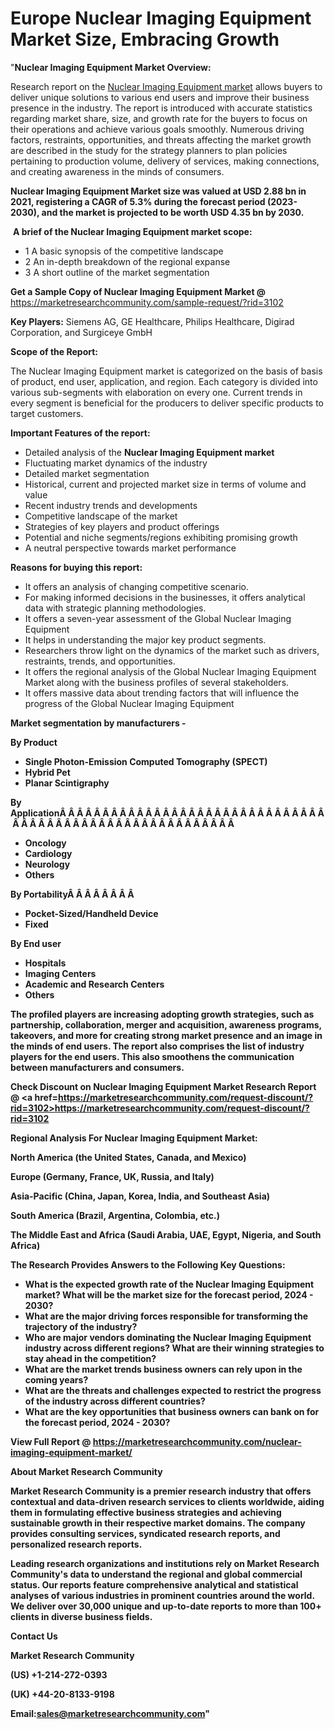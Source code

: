 # Europe Nuclear Imaging Equipment Market Size, Embracing Growth
"<strong>Nuclear Imaging Equipment Market Overview:</strong>

Research report on the <a href=https://marketresearchcommunity.com/nuclear-imaging-equipment-market/>Nuclear Imaging Equipment market</a> allows buyers to deliver unique solutions to various end users and improve their business presence in the industry. The report is introduced with accurate statistics regarding market share, size, and growth rate for the buyers to focus on their operations and achieve various goals smoothly. Numerous driving factors, restraints, opportunities, and threats affecting the market growth are described in the study for the strategy planners to plan policies pertaining to production volume, delivery of services, making connections, and creating awareness in the minds of consumers.

<strong>Nuclear Imaging Equipment Market size was valued at USD 2.88 bn in 2021, registering a CAGR of 5.3% during the forecast period (2023-2030), and the market is projected to be worth USD 4.35 bn by 2030.</strong>

 <Strong>A brief of the Nuclear Imaging Equipment market scope:</Strong>
<ul>
 <li>1  A basic synopsis of the competitive landscape</li>
 <li>2  An in-depth breakdown of the regional expanse</li>
 <li>3  A short outline of the market segmentation</li>
</ul>
<strong>Get a Sample Copy of Nuclear Imaging Equipment Market @ </b></strong><a href=https://marketresearchcommunity.com/sample-request/?rid=3102><u>https://marketresearchcommunity.com/sample-request/?rid=3102</u></a>

<strong>Key Players:</strong> 
Siemens AG, GE Healthcare, Philips Healthcare, Digirad Corporation, and Surgiceye GmbH

<strong>Scope of the Report:</strong>

The Nuclear Imaging Equipment market is categorized on the basis of basis of product, end user, application, and region. Each category is divided into various sub-segments with elaboration on every one. Current trends in every segment is beneficial for the producers to deliver specific products to target customers.

<strong><b>Important Features of the report:</b></strong>
<ul>
  <li>Detailed analysis of the <strong><b>Nuclear Imaging Equipment </b></strong><strong><b>market</b></strong></li>
  <li>Fluctuating market dynamics of the industry</li>
  <li>Detailed market segmentation</li>
  <li>Historical, current and projected market size in terms of volume and value</li>
  <li>Recent industry trends and developments</li>
  <li>Competitive landscape of the market</li>
  <li>Strategies of key players and product offerings</li>
  <li>Potential and niche segments/regions exhibiting promising growth</li>
  <li>A neutral perspective towards market performance</li>
</ul>
<strong><b>Reasons for buying this report:</b></strong>
<ul>
  <li>It offers an analysis of changing competitive scenario.</li>
  <li>For making informed decisions in the businesses, it offers analytical data with strategic planning methodologies.</li>
  <li>It offers a seven-year assessment of the Global Nuclear Imaging Equipment</li>
  <li>It helps in understanding the major key product segments.</li>
  <li>Researchers throw light on the dynamics of the market such as drivers, restraints, trends, and opportunities.</li>
  <li>It offers the regional analysis of the Global Nuclear Imaging Equipment Market along with the business profiles of several stakeholders.</li>
  <li>It offers massive data about trending factors that will influence the progress of the Global Nuclear Imaging Equipment</li>
</ul>

<strong>Market segmentation by manufacturers -</strong>


<strong><strong>By Product</strong></h4>
<ul>
 	<li>Single Photon-Emission Computed Tomography (SPECT)</li>
 	<li>Hybrid Pet</li>
 	<li>Planar Scintigraphy</li>
</ul>
<strong><strong>By ApplicationÂ Â Â Â Â Â Â Â Â Â Â Â Â Â Â Â Â Â Â Â Â Â Â Â Â Â Â Â Â Â Â Â Â Â Â Â Â Â Â Â Â Â Â Â Â Â Â Â Â Â Â Â Â Â Â Â Â  </strong></h4>
<ul>
 	<li>Oncology</li>
 	<li>Cardiology</li>
 	<li>Neurology</li>
 	<li>Others</li>
</ul>
<strong><strong>By PortabilityÂ Â Â Â Â Â Â Â  </strong></h4>
<ul>
 	<li>Pocket-Sized/Handheld Device</li>
 	<li>Fixed</li>
</ul>
<strong><strong>By End user </strong></h4>
<ul>
 	<li>Hospitals</li>
 	<li>Imaging Centers</li>
 	<li>Academic and Research Centers</li>
 	<li>Others</li>
</ul>

The profiled players are increasing adopting growth strategies, such as partnership, collaboration, merger and acquisition, awareness programs, takeovers, and more for creating strong market presence and an image in the minds of end users. The report also comprises the list of industry players for the end users. This also smoothens the communication between manufacturers and consumers.

<strong><b>Check Discount on Nuclear Imaging Equipment Market Research Report @ </b></strong><a href=https://marketresearchcommunity.com/request-discount/?rid=3102><u>https://marketresearchcommunity.com/request-discount/?rid=3102</u></a>

<strong>Regional Analysis For Nuclear Imaging Equipment Market:</strong>

<strong>North America</strong> (the United States, Canada, and Mexico)

<strong>Europe</strong> (Germany, France, UK, Russia, and Italy)

<strong>Asia-Pacific</strong> (China, Japan, Korea, India, and Southeast Asia)

<strong>South America</strong> (Brazil, Argentina, Colombia, etc.)

<strong>The Middle East and Africa</strong> (Saudi Arabia, UAE, Egypt, Nigeria, and South Africa)

<strong>The Research Provides Answers to the Following Key Questions:</strong>
<ul>
 	<li>What is the expected growth rate of the Nuclear Imaging Equipment market? What will be the market size for the forecast period, 2024 - 2030?</li>
 	<li>What are the major driving forces responsible for transforming the trajectory of the industry?</li>
 	<li>Who are major vendors dominating the Nuclear Imaging Equipment industry across different regions? What are their winning strategies to stay ahead in the competition?</li>
 	<li>What are the market trends business owners can rely upon in the coming years?</li>
 	<li>What are the threats and challenges expected to restrict the progress of the industry across different countries?</li>
 	<li>What are the key opportunities that business owners can bank on for the forecast period, 2024 - 2030?</li>
</ul>

<strong>View Full Report @</strong> <a href=https://marketresearchcommunity.com/nuclear-imaging-equipment-market/>https://marketresearchcommunity.com/nuclear-imaging-equipment-market/</a>

<strong>About Market Research Community</strong>

Market Research Community is a premier research industry that offers contextual and data-driven research services to clients worldwide, aiding them in formulating effective business strategies and achieving sustainable growth in their respective market domains. The company provides consulting services, syndicated research reports, and personalized research reports.

Leading research organizations and institutions rely on Market Research Community's data to understand the regional and global commercial status. Our reports feature comprehensive analytical and statistical analyses of various industries in prominent countries around the world. We deliver over 30,000 unique and up-to-date reports to more than 100+ clients in diverse business fields.

<strong>Contact Us</strong>

<strong>Market Research Community</strong>

(US) +1-214-272-0393

(UK) +44-20-8133-9198

<strong>Email:</strong>sales@marketresearchcommunity.com"
